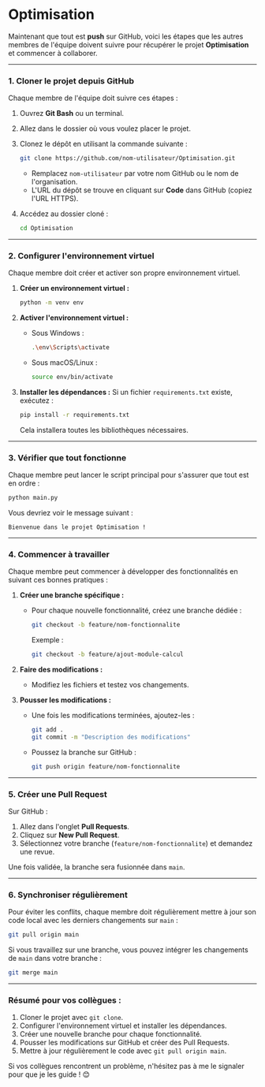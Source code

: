 # Optimisation



Maintenant que tout est **push** sur GitHub, voici les étapes que les autres membres de l'équipe doivent suivre pour récupérer le projet **Optimisation** et commencer à collaborer.

---

### **1. Cloner le projet depuis GitHub**
Chaque membre de l'équipe doit suivre ces étapes :

1. Ouvrez **Git Bash** ou un terminal.
2. Allez dans le dossier où vous voulez placer le projet.
3. Clonez le dépôt en utilisant la commande suivante :
   ```bash
   git clone https://github.com/nom-utilisateur/Optimisation.git
   ```
   - Remplacez `nom-utilisateur` par votre nom GitHub ou le nom de l'organisation.
   - L'URL du dépôt se trouve en cliquant sur **Code** dans GitHub (copiez l'URL HTTPS).

4. Accédez au dossier cloné :
   ```bash
   cd Optimisation
   ```

---

### **2. Configurer l'environnement virtuel**
Chaque membre doit créer et activer son propre environnement virtuel.

1. **Créer un environnement virtuel :**
   ```bash
   python -m venv env
   ```

2. **Activer l'environnement virtuel :**
   - Sous Windows :
     ```bash
     .\env\Scripts\activate
     ```
   - Sous macOS/Linux :
     ```bash
     source env/bin/activate
     ```

3. **Installer les dépendances :**
   Si un fichier `requirements.txt` existe, exécutez :
   ```bash
   pip install -r requirements.txt
   ```
   Cela installera toutes les bibliothèques nécessaires.

---

### **3. Vérifier que tout fonctionne**
Chaque membre peut lancer le script principal pour s'assurer que tout est en ordre :

```bash
python main.py
```

Vous devriez voir le message suivant :
```
Bienvenue dans le projet Optimisation !
```

---

### **4. Commencer à travailler**
Chaque membre peut commencer à développer des fonctionnalités en suivant ces bonnes pratiques :

1. **Créer une branche spécifique :**
   - Pour chaque nouvelle fonctionnalité, créez une branche dédiée :
     ```bash
     git checkout -b feature/nom-fonctionnalite
     ```
     Exemple :
     ```bash
     git checkout -b feature/ajout-module-calcul
     ```

2. **Faire des modifications :**
   - Modifiez les fichiers et testez vos changements.

3. **Pousser les modifications :**
   - Une fois les modifications terminées, ajoutez-les :
     ```bash
     git add .
     git commit -m "Description des modifications"
     ```
   - Poussez la branche sur GitHub :
     ```bash
     git push origin feature/nom-fonctionnalite
     ```

---

### **5. Créer une Pull Request**
Sur GitHub :
1. Allez dans l'onglet **Pull Requests**.
2. Cliquez sur **New Pull Request**.
3. Sélectionnez votre branche (`feature/nom-fonctionnalite`) et demandez une revue.

Une fois validée, la branche sera fusionnée dans `main`.

---

### **6. Synchroniser régulièrement**
Pour éviter les conflits, chaque membre doit régulièrement mettre à jour son code local avec les derniers changements sur `main` :

```bash
git pull origin main
```

Si vous travaillez sur une branche, vous pouvez intégrer les changements de `main` dans votre branche :

```bash
git merge main
```

---

### **Résumé pour vos collègues :**
1. Cloner le projet avec `git clone`.
2. Configurer l'environnement virtuel et installer les dépendances.
3. Créer une nouvelle branche pour chaque fonctionnalité.
4. Pousser les modifications sur GitHub et créer des Pull Requests.
5. Mettre à jour régulièrement le code avec `git pull origin main`.

Si vos collègues rencontrent un problème, n'hésitez pas à me le signaler pour que je les guide ! 😊
